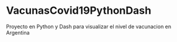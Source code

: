 # VacunasCovid19PythonDash
Proyecto en Python y Dash para visualizar el nivel de vacunacion en Argentina
